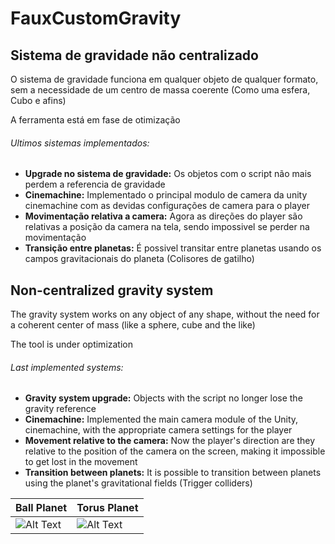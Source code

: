 # FauxCustomGravity


##  Sistema de gravidade não centralizado

O sistema de gravidade funciona em qualquer objeto de qualquer formato, sem a necessidade de um centro de massa coerente (Como uma esfera, Cubo e afins)

A ferramenta está em fase de otimização

###### Ultimos sistemas implementados:

  - **Upgrade no sistema de gravidade:** Os objetos com o script não mais perdem a referencia de gravidade
  - **Cinemachine:** Implementado o principal modulo de camera da unity cinemachine com as devidas configurações de camera para o player
  - **Movimentação relativa a camera:** Agora as direções do player são relativas a posição da camera na tela, sendo impossivel se perder na movimentação
  - **Transição entre planetas:** É possivel transitar entre planetas usando os campos gravitacionais do planeta (Colisores de gatilho) 


##  Non-centralized gravity system

The gravity system works on any object of any shape, without the need for a coherent center of mass (like a sphere, cube and the like)

The tool is under optimization

###### Last implemented systems:

  - **Gravity system upgrade:** Objects with the script no longer lose the gravity reference
  - **Cinemachine:** Implemented the main camera module of the Unity, cinemachine, with the appropriate camera settings for the player
  - **Movement relative to the camera:** Now the player's direction are they relative to the position of the camera on the screen, making it impossible to get lost in the movement
  - **Transition between planets:** It is possible to transition between planets using the planet's gravitational fields (Trigger colliders)


| Ball Planet | Torus Planet |
| ------------- | ------------- |
| ![Alt Text](https://media.giphy.com/media/fw1rIMkO1YFcBiuS2X/giphy.gif)   | ![Alt Text](https://media.giphy.com/media/H7H4hZDTCcD4wNBPic/giphy.gif) |

